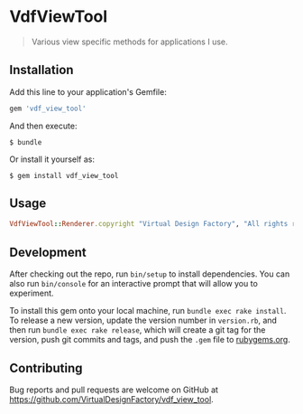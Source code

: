 # VdfViewTool

> Various view specific methods for applications I use.

## Installation

Add this line to your application's Gemfile:

```ruby
gem 'vdf_view_tool'
```

And then execute:

    $ bundle

Or install it yourself as:

    $ gem install vdf_view_tool

## Usage

```ruby
VdfViewTool::Renderer.copyright "Virtual Design Factory", "All rights reserved"
```

## Development

After checking out the repo, run `bin/setup` to install dependencies. You can also run `bin/console` for an interactive prompt that will allow you to experiment.

To install this gem onto your local machine, run `bundle exec rake install`. To release a new version, update the version number in `version.rb`, and then run `bundle exec rake release`, which will create a git tag for the version, push git commits and tags, and push the `.gem` file to [rubygems.org](https://rubygems.org).

## Contributing

Bug reports and pull requests are welcome on GitHub at https://github.com/VirtualDesignFactory/vdf_view_tool.


